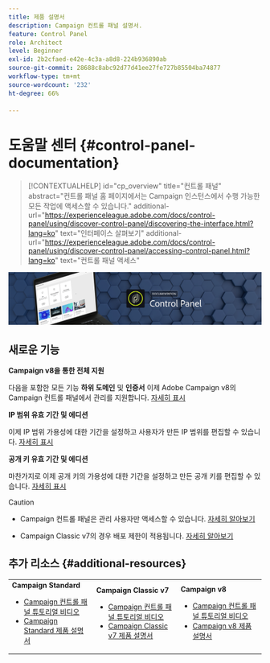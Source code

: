 ```yaml
---
title: 제품 설명서
description: Campaign 컨트롤 패널 설명서.
feature: Control Panel
role: Architect
level: Beginner
exl-id: 2b2cfaed-e42e-4c3a-a8d8-224b936890ab
source-git-commit: 28688c8abc92d77d41ee27fe727b85504ba74877
workflow-type: tm+mt
source-wordcount: '232'
ht-degree: 66%

---
```


# 도움말 센터 {#control-panel-documentation}

>[!CONTEXTUALHELP]
>id="cp_overview"
>title="컨트롤 패널"
>abstract="컨트롤 패널 홈 페이지에서는 Campaign 인스턴스에서 수행 가능한 모든 작업에 액세스할 수 있습니다."
>additional-url="https://experienceleague.adobe.com/docs/control-panel/using/discover-control-panel/discovering-the-interface.html?lang=ko" text="인터페이스 살펴보기"
>additional-url="https://experienceleague.adobe.com/docs/control-panel/using/discover-control-panel/accessing-control-panel.html?lang=ko" text="컨트롤 패널 액세스"

![](assets/do-not-localize/banner.png)

## 새로운 기능

**Campaign v8을 통한 전체 지원**

다음을 포함한 모든 기능 **하위 도메인** 및 **인증서** 이제 Adobe Campaign v8의 Campaign 컨트롤 패널에서 관리를 지원합니다. [자세히 표시](faq.md#v8-restrictions)

**IP 범위 유효 기간 및 에디션**

이제 IP 범위 가용성에 대한 기간을 설정하고 사용자가 만든 IP 범위를 편집할 수 있습니다. [자세히 표시](sftp/using/ip-range-allow-listing.md)

**공개 키 유효 기간 및 에디션**

마찬가지로 이제 공개 키의 가용성에 대한 기간을 설정하고 만든 공개 키를 편집할 수 있습니다. [자세히 표시](sftp/using/key-management.md)

>[!CAUTION]
>
>* Campaign 컨트롤 패널은 관리 사용자만 액세스할 수 있습니다. [자세히 알아보기](https://experienceleague.adobe.com/docs/control-panel/using/discover-control-panel/managing-permissions.html?lang=ko#discover-control-panel)
>
>* Campaign Classic v7의 경우 배포 제한이 적용됩니다. [자세히 알아보기](faq.md#v7-restrictions)


## 추가 리소스 {#additional-resources}

<table>
    <tr>
        <td><b>Campaign Standard</b><br/>
        <ul>
            <li><a href="https://experienceleague.adobe.com/docs/campaign-standard-learn/control-panel/control-panel-overview.html?lang=ko">Campaign 컨트롤 패널 튜토리얼 비디오</a></li>
            <li><a href="https://experienceleague.adobe.com/docs/campaign-standard/using/campaign-standard-home.html?lang=ko">Campaign Standard 제품 설명서</a></li>
        </ul>
        </td>
        <td><b>Campaign Classic v7</b><br/>
        <ul>
            <li><a href="https://experienceleague.adobe.com/docs/campaign-classic-learn/control-panel/control-panel-overview.html?lang=ko">Campaign 컨트롤 패널 튜토리얼 비디오</a></li>
            <li><a href="https://experienceleague.adobe.com/docs/campaign-classic/using/campaign-classic-home.html?lang=ko">Campaign Classic v7 제품 설명서</a></li>
        </ul>
        </td>
        <td><b>Campaign v8</b><br/>
        <ul>
            <li><a href="https://experienceleague.adobe.com/docs/campaign-learn/control-panel/control-panel-overview.html?lang=ko">Campaign 컨트롤 패널 튜토리얼 비디오</a></li>
            <li><a href="https://experienceleague.adobe.com/docs/campaign/campaign-v8/campaign-home.html?lang=ko">Campaign v8 제품 설명서</a></li>
        </ul>
        </td>
    </tr>
</table>
